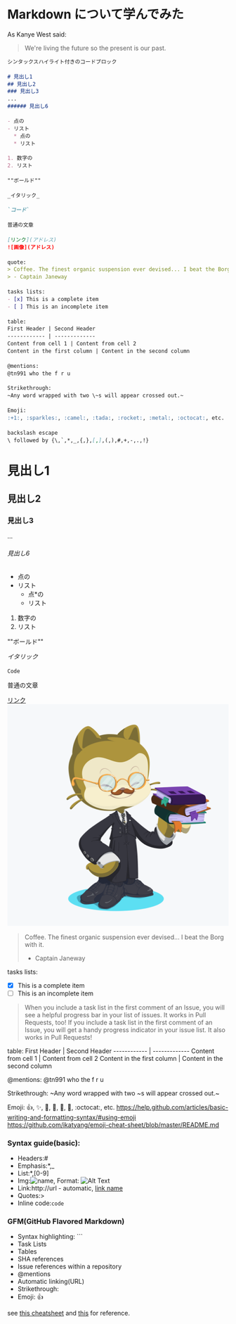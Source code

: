 # Markdown について学んでみた

As Kanye West said:

> We're living the future so
> the present is our past.


```markdown
シンタックスハイライト付きのコードブロック

# 見出し1
## 見出し2
### 見出し3
...
###### 見出し6

- 点の
- リスト
  * 点の
  * リスト

1. 数字の
2. リスト

""ボールド""

_イタリック_ 

`コード` 

普通の文章

[リンク](アドレス)
![画像](アドレス)

quote:
> Coffee. The finest organic suspension ever devised... I beat the Borg with it.
> - Captain Janeway

tasks lists:
- [x] This is a complete item
- [ ] This is an incomplete item

table:
First Header | Second Header
------------ | -------------
Content from cell 1 | Content from cell 2
Content in the first column | Content in the second column

@mentions:
@tn991 who the f r u

Strikethrough:
~Any word wrapped with two \~s will appear crossed out.~

Emoji:
:+1:, :sparkles:, :camel:, :tada:, :rocket:, :metal:, :octocat:, etc.

backslash escape
\ followed by {\,`,*,_,{,},[,],(,),#,+,-,.,!}

```


# 見出し1
## 見出し2
### 見出し3
...
###### 見出し6

- 点の
- リスト
  * 点\*の
  * リスト

1. 数字の
2. リスト

""ボールド""

_イタリック_ 

`Code` 

普通の文章

[リンク](https://mapotofu9.github.io/)
![画像](octocat(2).png)

> Coffee. The finest organic suspension ever devised... I beat the Borg with it.
> - Captain Janeway

tasks lists:
- [x] This is a complete item
- [ ] This is an incomplete item

> When you include a task list in the first comment of an Issue, you will see a helpful progress bar in your list of issues. It works in Pull Requests, too!
> If you include a task list in the first comment of an Issue, you will get a handy progress indicator in your issue list. It also works in Pull Requests!

table:
First Header | Second Header
------------ | -------------
Content from cell 1 | Content from cell 2
Content in the first column | Content in the second column

@mentions:
@tn991 who the f r u

Strikethrough:
~Any word wrapped with two \~s will appear crossed out.~

Emoji:
:+1:, :sparkles:, :camel:, :tada:, :rocket:, :metal:, :octocat:, etc.
https://help.github.com/articles/basic-writing-and-formatting-syntax/#using-emoji
https://github.com/ikatyang/emoji-cheat-sheet/blob/master/README.md

### Syntax guide(basic):
- Headers:#
- Emphasis:*,_
- List:*,[0-9]
- Img:![name](path), Format: ![Alt Text](url)
- Link:http://url - automatic, [link name](url)
- Quotes:>
- Inline code:`code`

### GFM(GitHub Flavored Markdown)
- Syntax highlighting: ```
- Task Lists
- Tables
- SHA references
- Issue references within a repository
- @mentions
- Automatic linking(URL)
- Strikethrough:
- Emoji: :+1:

see [this cheatsheet](https://guides.github.com/pdfs/markdown-cheatsheet-online.pdf) and [this](https://guides.github.com/features/mastering-markdown/) for reference.

